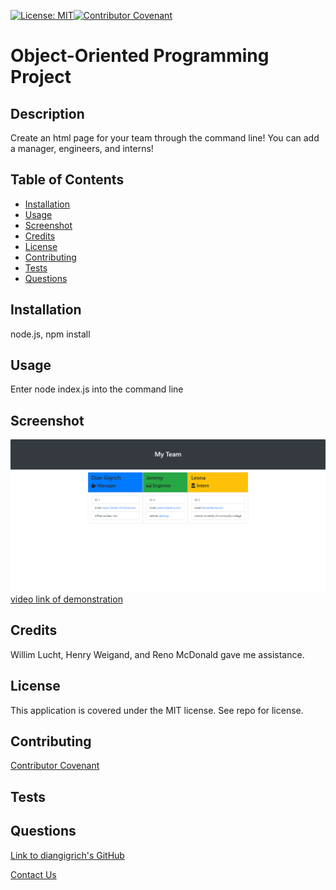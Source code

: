 [![License: MIT](https://img.shields.io/badge/License-MIT-yellow.svg)](https://opensource.org/licenses/MIT)[![Contributor Covenant](https://img.shields.io/badge/Contributor%20Covenant-2.1-4baaaa.svg)](code_of_conduct.md)
# Object-Oriented Programming Project

## Description
Create an html page for your team through the command line! You can add a manager, engineers, and interns!

## Table of Contents
* [Installation](#installation)
* [Usage](#usage)
* [Screenshot](#screenshot)
* [Credits](#credits)
* [License](#license)
* [Contributing](#contributing)
* [Tests](#tests)
* [Questions](#questions)
      
## Installation
node.js, npm install
      
## Usage
Enter node index.js into the command line
      
## Screenshot
![screenshot of finished html](./My%20Team.png)
[video link of demonstration](https://drive.google.com/file/d/1liHWlfVAwaOyradGVmqL0WwOjY2cN7wX/view)

      
## Credits
Willim Lucht, Henry Weigand, and Reno McDonald gave me assistance.

## License
This application is covered under the MIT license. See repo for license.
      
## Contributing

[Contributor Covenant](https://img.shields.io/badge/Contributor%20Covenant-2.1-4baaaa.svg)
      
## Tests

      
## Questions
[Link to diangigrich's GitHub](https://github.com/diangigrich)

[Contact Us](mailto:slayer_barrett_@hotmail.com)